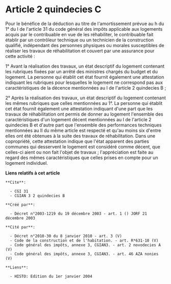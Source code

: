 # Article 2 quindecies C

Pour le bénéfice de la déduction au titre de l'amortissement prévue au h du 1° du I de l'article 31 du code général des
impôts applicable aux logements acquis par le contribuable en vue de les réhabiliter, le contribuable fait établir par un
contrôleur technique ou un technicien de la construction qualifié, indépendant des personnes physiques ou morales
susceptibles de réaliser les travaux de réhabilitation et couvert par une assurance pour cette activité :

1° Avant la réalisation des travaux, un état descriptif du logement contenant les rubriques fixées par un arrêté des
ministres chargés du budget et du logement. La personne qui établit cet état fournit également une attestation indiquant les
rubriques pour lesquelles le logement ne correspond pas aux caractéristiques de la décence mentionnées au I de l'article 2
quindecies B ;

2° Après la réalisation des travaux, un état descriptif du logement contenant les mêmes rubriques que celles mentionnées au
1°. La personne qui établit cet état fournit également une attestation indiquant d'une part que les travaux de réhabilitation
ont permis de donner au logement l'ensemble des caractéristiques d'un logement décent mentionnées au I de l'article 2
quindecies B et d'autre part que l'ensemble des performances techniques mentionnées au II du même article est respecté et
qu'au moins six d'entre elles ont été obtenues à la suite des travaux de réhabilitation. Dans une copropriété, cette
attestation indique que l'état apparent des parties communes qui desservent le logement est considéré comme décent, que
celles-ci aient ou non fait l'objet de travaux ; l'appréciation est faite au regard des mêmes caractéristiques que celles
prises en compte pour un logement individuel.

**Liens relatifs à cet article**

	**Cite**:

	  - CGI 31
	  - CGIAN 3 2 quindecies B

	**Créé par**:

	  - Décret n°2003-1219 du 19 décembre 2003 - art. 1 () JORF 21 décembre 2003

	**Cité par**:

	  - Décret n°2010-30 du 8 janvier 2010 - art. 3 (V)
	  - Code de la construction et de l'habitation. - art. R*631-10 (V)
	  - Code général des impôts, annexe 3, CGIAN3. - art. 2 novodecies A (V)
	  - Code général des impôts, annexe 3, CGIAN3. - art. 46 AZA nonies (V)

	**Liens**:

	  - HISTO: Edition du 1er janvier 2004
